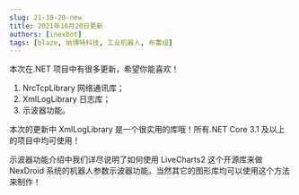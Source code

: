 ```yaml
---
slug: 21-10-20-new
title: 2021年10月20日更新
authors: [inexbot]
tags: [blaze, 纳博特科技, 工业机器人, 布蕾组]
---
```


本次在.NET 项目中有很多更新，希望你能喜欢！

1. NrcTcpLibrary 网络通讯库；
2. XmlLogLibrary 日志库；
3. 示波器功能。

本次的更新中 XmlLogLibrary 是一个很实用的库哦！所有.NET Core 3.1 及以上的项目中均可使用！

示波器功能介绍中我们详尽说明了如何使用 LiveCharts2 这个开源库来做 NexDroid 系统的机器人参数示波器功能。当然其它的图形库均可以使用这个方法来制作！
